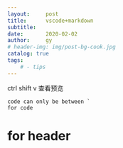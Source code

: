 ```yaml
---
layout:     post
title:      vscode+markdown
subtitle:   
date:       2020-02-02
author:     gy
# header-img: img/post-bg-cook.jpg
catalog: true
tags:
    # - tips
---
```

ctrl shift v 查看预览

``` 
code can only be between `
for code
```
# for header